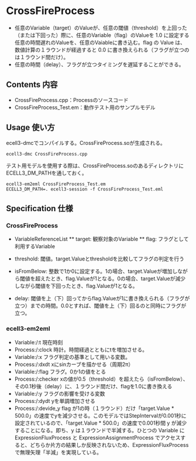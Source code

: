 CrossFireProcess
================

* 任意のVariable（target）のValueが、任意の閾値（threshold）を上回った（または下回った）際に、任意のVariable（flag）のValueを 1.0 に設定する任意の時間遅れのValueを、任意のVaiableに書き込む。flag の Value は、数値計算の１ラウンドが経過すると 0.0 に書き換えられる（フラグが立つのは１ラウンド間だけ）。
* 任意の時間（delay）、フラグが立つタイミングを遅延することができる。

Contents 内容
-------------

* CrossFireProcess.cpp：Processのソースコード
* CrossFireProcess_Test.em：動作テスト用のサンプルモデル

Usage 使い方
------------

ecell3-dmcでコンパイルする。CrossFireProcess.soが生成される。

    ecell3-dmc CrossFireProcess.cpp

テスト用モデルを使用する際は、CrossFireProcess.soのあるディレクトリにECELL3_DM_PATHを通しておく。

    ecell3-em2eml CrossFireProcess_Test.em
    ECELL3_DM_PATH=. ecell3-session -f CrossFireProcess_Test.eml

Specification 仕様
------------------

### CrossFireProcess

* VariableReferenceList
** target: 観察対象のVariable
** flag: フラグとして利用するVariable

* threshold: 閾値。target.Valueとthresholdを比較してフラグの判定を行う
* isFromBelow: 整数で1か0に設定する。1の場合、target.Valueが増加しながら閾値を超えたとき、flag.Valueが1となる。0の場合、target.Valueが減少しながら閾値を下回ったとき、flag.Valueが1となる。
* delay: 閾値を上（下）回ってからflag.Valueが1に書き換えられる（フラグが立つ）までの時間。0.0とすれば、閾値を上（下）回るのと同時にフラグが立つ。

### ecell3-em2eml 

* Variable:/:t 現在時刻
* Process:/:clock 時計。時間経過とともにtを増加させる。
* Variable:/:x フラグ判定の基準として用いる変数。
* Process:/:dxdt xにsinカーブを描かせる（周期2π）
* Variable:/:flag フラグ。0か1の値をとる
* Process:/:checker xの値が0.5（threshold）を超えたら（isFromBelow）、その0.1秒後（delay）に、１ラウンド間だけ、flagを1.0に書き換える
* Variable:/:y フラグの影響を受ける変数
* Process:/:dydt yを単調増加させる
* Process:/:devide_y flag が1の時（１ラウンド）だけ「target.Value * 500.0」の速度でyを減少させる。このモデルではStepIntervalが0.001秒に設定されているので、「target.Value * 500.0」の速度で0.001秒間 y が減少することになる。即ち、y は１ラウンドで半減する。ひとつの Variable に ExpressionFluxProcess と ExpressionAssignmentProcess でアクセスすると、どちらか片方の結果しか反映されないため、ExpressionFluxProcessで無理矢理「半減」を実現している。


